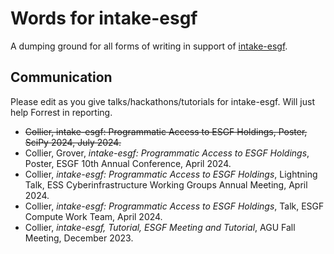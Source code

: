 # Words for intake-esgf

A dumping ground for all forms of writing in support of [intake-esgf](https://github.com/esgf2-us/intake-esgf).

## Communication

Please edit as you give talks/hackathons/tutorials for intake-esgf. Will just help Forrest in reporting.

- ~~Collier, intake-esgf: Programmatic Access to ESGF Holdings, Poster, SciPy 2024, July 2024.~~
- Collier, Grover, *intake-esgf: Programmatic Access to ESGF Holdings*, Poster, ESGF 10th Annual Conference, April 2024.
- Collier, *intake-esgf: Programmatic Access to ESGF Holdings*, Lightning Talk, ESS Cyberinfrastructure Working Groups Annual Meeting, April 2024.
- Collier, *intake-esgf: Programmatic Access to ESGF Holdings*, Talk, ESGF Compute Work Team, April 2024.
- Collier, *intake-esgf, Tutorial, ESGF Meeting and Tutorial*, AGU Fall Meeting, December 2023.